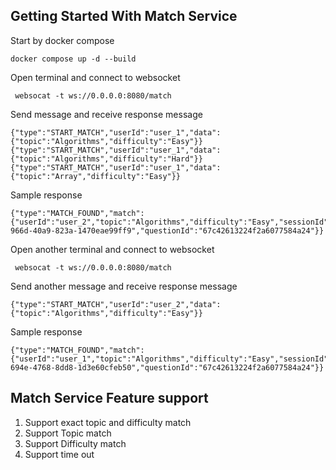 ## Getting Started With Match Service
Start by docker compose
```
docker compose up -d --build
```
Open terminal and connect to websocket
```
 websocat -t ws://0.0.0.0:8080/match
```
Send message and receive response message
```
{"type":"START_MATCH","userId":"user_1","data":{"topic":"Algorithms","difficulty":"Easy"}}
{"type":"START_MATCH","userId":"user_1","data":{"topic":"Algorithms","difficulty":"Hard"}}
{"type":"START_MATCH","userId":"user_1","data":{"topic":"Array","difficulty":"Easy"}}
```

Sample response
```
{"type":"MATCH_FOUND","match":{"userId":"user_2","topic":"Algorithms","difficulty":"Easy","sessionId":"e2d973da-966d-40a9-823a-1470eae99ff9","questionId":"67c42613224f2a6077584a24"}}
```
Open another terminal and connect to websocket
```
 websocat -t ws://0.0.0.0:8080/match
```
Send another message and receive response message
```
{"type":"START_MATCH","userId":"user_2","data":{"topic":"Algorithms","difficulty":"Easy"}}
```
Sample response
```
{"type":"MATCH_FOUND","match":{"userId":"user_1","topic":"Algorithms","difficulty":"Easy","sessionId":"49c3f08d-694e-4768-8dd8-1d3e60cfeb50","questionId":"67c42613224f2a6077584a24"}}
```
## Match Service Feature support 
1. Support exact topic and difficulty match
2. Support Topic match 
3. Support Difficulty match
4. Support time out 
